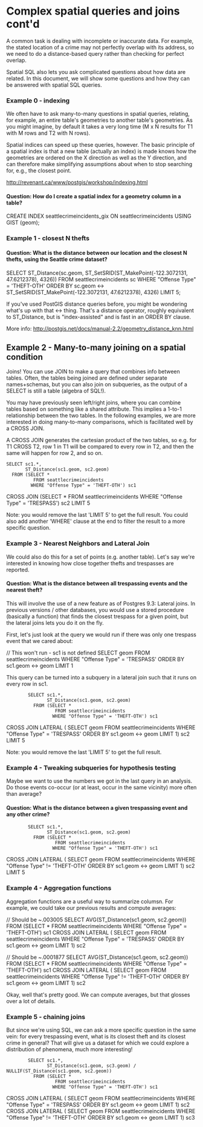 Complex spatial queries and joins cont'd
========================================

A common task is dealing with incomplete or inaccurate data. For example, the
stated location of a crime may not perfectly overlap with its address, so we
need to do a distance-based query rather than checking for perfect overlap.

Spatial SQL also lets you ask complicated questions about how data are related.
In this document, we will show some questions and how they can be answered with
spatial SQL queries.

### Example 0 - indexing

We often have to ask many-to-many questions in spatial queries, relating, for
example, an entire table's geometries to another table's geometries. As you
might imagine, by default it takes a very long time (M x N results for T1 with
M rows and T2 with N rows).

Spatial indices can speed up these queries, however. The basic principle of a
spatial index is that a new table (actually an index) is made knows how the
geometries are ordered on the X direction as well as the Y direction, and can
therefore make simplifying assumptions about when to stop searching for, e.g.,
the closest point.

http://revenant.ca/www/postgis/workshop/indexing.html

#### Question: How do I create a spatial index for a geometry column in a table?

CREATE INDEX seattlecrimeincidents_gix ON seattlecrimeincidents USING GIST (geom);

### Example 1 - closest N thefts

#### Question: What is the distance between our location and the closest N thefts, using the Seattle crime dataset?

SELECT ST_Distance(sc.geom, ST_SetSRID(ST_MakePoint(-122.3072131, 47.6212378), 4326))
  FROM seattlecrimeincidents sc
 WHERE "Offense Type" = 'THEFT-OTH'
 ORDER BY sc.geom <-> ST_SetSRID(ST_MakePoint(-122.3072131, 47.6212378), 4326)
 LIMIT 5;

If you've used PostGIS distance queries before, you might be wondering what's up
with that <-> thing. That's a distance operator, roughly equivalent to
ST_Distance, but is "index-assisted" and is fast in an ORDER BY clause.

More info: http://postgis.net/docs/manual-2.2/geometry_distance_knn.html

## Example 2 - Many-to-many joining on a spatial condition

Joins! You can use JOIN to make a query that combines info between tables.
Often, the tables being joined are defined under separate names+schemas, but
you can also join on subqueries, as the output of a SELECT is still a table
(algebra of SQL!).

You may have previously seen left/right joins, where you can combine tables
based on something like a shared attribute. This implies a 1-to-1 relationship
between the two tables. In the following examples, we are more interested in
doing many-to-many comparisons, which is facilitated well by a CROSS JOIN.

A CROSS JOIN generates the cartesian product of the two tables, so e.g.
for T1 CROSS T2, row 1 in T1 will be compared to every row in T2, and then the
same will happen for row 2, and so on.

    SELECT sc1.*,
           ST_Distance(sc1.geom, sc2.geom)
      FROM (SELECT *
              FROM seattlecrimeincidents
             WHERE "Offense Type" = 'THEFT-OTH') sc1
CROSS JOIN (SELECT *
              FROM seattlecrimeincidents
             WHERE "Offense Type" = 'TRESPASS') sc2
     LIMIT 5

Note: you would remove the last 'LIMIT 5' to get the full result. You could
also add another 'WHERE' clause at the end to filter the result to a more
specific question.

### Example 3 - Nearest Neighbors and Lateral Join
We could also do this for a set of points (e.g. another table). Let's say we're
interested in knowing how close together thefts and trespasses are reported.

#### Question: What is the distance between all trespassing events and the nearest theft?

This will involve the use of a new feature as of Postgres 9.3: Lateral joins.
In previous versions / other databases, you would use a stored procedure
(basically a function) that finds the closest trespass for a given point, but
the lateral joins lets you do it on the fly.

First, let's just look at the query we would run if there was only one trespass
event that we cared about:

// This won't run - sc1 is not defined
  SELECT geom
    FROM seattlecrimeincidents
   WHERE "Offense Type" = 'TRESPASS'
ORDER BY sc1.geom <-> geom
   LIMIT 1

This query can be turned into a subquery in a lateral join such that it runs on
every row in sc1.

            SELECT sc1.*,
                   ST_Distance(sc1.geom, sc2.geom)
              FROM (SELECT *
                      FROM seattlecrimeincidents
                     WHERE "Offense Type" = 'THEFT-OTH') sc1
CROSS JOIN LATERAL (  SELECT geom
                        FROM seattlecrimeincidents
                       WHERE "Offense Type" = 'TRESPASS'
                    ORDER BY sc1.geom <-> geom
                       LIMIT 1) sc2
             LIMIT 5

Note: you would remove the last 'LIMIT 5' to get the full result.

### Example 4 - Tweaking subqueries for hypothesis testing

Maybe we want to use the numbers we got in the last query in an analysis. Do
those events co-occur (or at least, occur in the same vicinity) more often than
average?

#### Question: What is the distance between a given trespassing event and any other crime?

            SELECT sc1.*,
                   ST_Distance(sc1.geom, sc2.geom)
              FROM (SELECT *
                      FROM seattlecrimeincidents
                     WHERE "Offense Type" = 'THEFT-OTH') sc1
CROSS JOIN LATERAL (  SELECT geom
                        FROM seattlecrimeincidents
                       WHERE "Offense Type" != 'THEFT-OTH'
                    ORDER BY sc1.geom <-> geom
                       LIMIT 1) sc2
             LIMIT 5

### Example 4 - Aggregation functions

Aggregation functions are a useful way to summarize columsn. For example, we
could take our previous results and compute averages:

// Should be ~.003005
            SELECT AVG(ST_Distance(sc1.geom, sc2.geom))
              FROM (SELECT *
                      FROM seattlecrimeincidents
                     WHERE "Offense Type" = 'THEFT-OTH') sc1
CROSS JOIN LATERAL (  SELECT geom
                        FROM seattlecrimeincidents
                       WHERE "Offense Type" = 'TRESPASS'
                    ORDER BY sc1.geom <-> geom
                       LIMIT 1) sc2

// Should be ~.0001877
            SELECT AVG(ST_Distance(sc1.geom, sc2.geom))
              FROM (SELECT *
                      FROM seattlecrimeincidents
                     WHERE "Offense Type" = 'THEFT-OTH') sc1
CROSS JOIN LATERAL (  SELECT geom
                        FROM seattlecrimeincidents
                       WHERE "Offense Type" != 'THEFT-OTH'
                    ORDER BY sc1.geom <-> geom
                       LIMIT 1) sc2

Okay, well that's pretty good. We can compute averages, but that glosses over a
lot of details.

### Example 5 - chaining joins
But since we're using SQL, we can ask a more specific question
in the same vein: for every trespassing event, what is its closest theft and
its closest crime in general? That will give us a dataset for which we could
explore a distribution of phenomena, much more interesting!

            SELECT sc1.*,
                   ST_Distance(sc1.geom, sc3.geom) / NULLIF(ST_Distance(sc1.geom, sc2.geom))
              FROM (SELECT *
                      FROM seattlecrimeincidents
                     WHERE "Offense Type" = 'THEFT-OTH') sc1
CROSS JOIN LATERAL (  SELECT geom
                        FROM seattlecrimeincidents
                       WHERE "Offense Type" = 'TRESPASS'
                    ORDER BY sc1.geom <-> geom
                       LIMIT 1) sc2
CROSS JOIN LATERAL (  SELECT geom
                        FROM seattlecrimeincidents
                       WHERE "Offense Type" != 'THEFT-OTH'
                    ORDER BY sc1.geom <-> geom
                       LIMIT 1) sc3
